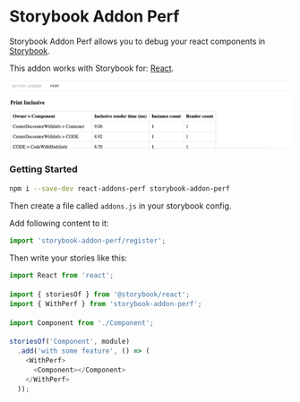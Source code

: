 # Storybook Addon Perf

Storybook Addon Perf allows you to debug your react components in [Storybook](https://storybook.js.org).

This addon works with Storybook for:
[React](https://github.com/storybooks/storybook/tree/master/app/react).

![Storybook Addon Perf Demo](docs/demo.png)

### Getting Started

```sh
npm i --save-dev react-addons-perf storybook-addon-perf
```

Then create a file called `addons.js` in your storybook config.

Add following content to it:

```js
import 'storybook-addon-perf/register';
```

Then write your stories like this:

```js
import React from 'react';

import { storiesOf } from '@storybook/react';
import { WithPerf } from 'storybook-addon-perf';

import Component from './Component';

storiesOf('Component', module)
  .add('with some feature', () => (
    <WithPerf>
      <Component></Component>
    </WithPerf>
  ));
```
